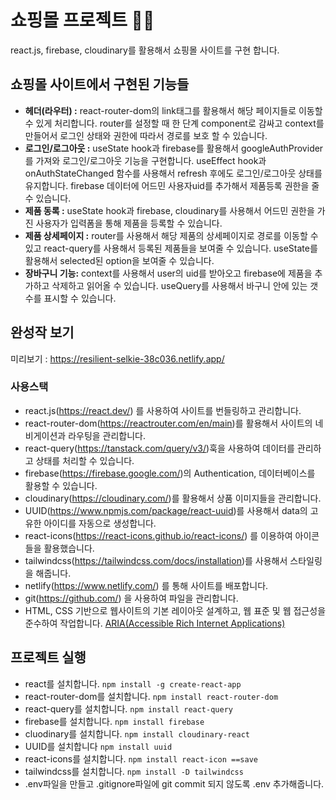 # 쇼핑몰 프로젝트 👩‍💻

react.js, firebase, cloudinary를 활용해서 쇼핑몰 사이트를 구현 합니다.

## 쇼핑몰 사이트에서 구현된 기능들 

- <b>헤더(라우터) :</b> react-router-dom의 link태그를 활용해서 해당 페이지들로 이동할 수 있게 처리합니다. router를 설정할 때 한 단계 component로 감싸고 context를 만들어서 로그인 상태와 권한에 따라서 경로를 보호 할 수 있습니다.
- <b>로그인/로그아웃 :</b> useState hook과 firebase를 활용해서 googleAuthProvider를 가져와 로그인/로그아웃 기능을 구현합니다. useEffect hook과 onAuthStateChanged 함수를 사용해서 refresh 후에도 로그인/로그아웃 상태를 유지합니다. firebase 데이터에 어드민 사용자uid를 추가해서 제품등록 권한을 줄 수 있습니다. 
- <b>제품 동록 :</b> useState hook과 firebase, cloudinary를 사용해서 어드민 권한을 가진 사용자가 입력폼을 통해 제품을 등록할 수 있습니다. 
- <b>제품 상세페이지 :</b> router를 사용해서 해당 제품의 상세페이지로 경로를 이동할 수 있고 react-query를 사용해서 등록된 제품들을 보여줄 수 있습니다. useState를 활용해서 selected된 option을 보여줄 수 있습니다.
- <b>장바구니 기능:</b> context를 사용해서 user의 uid를 받아오고 firebase에 제품을 추가하고 삭제하고 읽어올 수 있습니다. useQuery를 사용해서 바구니 안에 있는 갯수를 표시할 수 있습니다.

## 완성작 보기 

미리보기 : https://resilient-selkie-38c036.netlify.app/

### 사용스택

- react.js(https://react.dev/) 를 사용하여 사이트를 번들링하고 관리합니다.
- react-router-dom(https://reactrouter.com/en/main)를 활용해서 사이트의 네비게이션과 라우팅을 관리합니다.
- react-query(https://tanstack.com/query/v3/)훅을 사용하여 데이터를 관리하고 상태를 처리할 수 있습니다.
- firebase(https://firebase.google.com/)의 Authentication, 데이터베이스를 활용할 수 있습니다.
- cloudinary(https://cloudinary.com/)를 활용해서 상품 이미지들을 관리합니다.
- UUID(https://www.npmjs.com/package/react-uuid)를 사용해서 data의 고유한 아이디를 자동으로 생성합니다.
- react-icons(https://react-icons.github.io/react-icons/) 를 이용하여 아이콘들을 활용했습니다.
- tailwindcss(https://tailwindcss.com/docs/installation)를 사용해서 스타일링을 해줍니다.
- netlify(https://www.netlify.com/) 를 통해 사이트를 배포합니다.
- git(https://github.com/) 을 사용하여 파일을 관리합니다.
- HTML, CSS 기반으로 웹사이트의 기본 레이아웃 설계하고, 웹 표준 및 웹 접근성을 준수하여 작업합니다. [ARIA(Accessible Rich Internet Applications)](https://developer.mozilla.org/en-US/docs/Web/Accessibility/ARIA/Roles)

## 프로젝트 실행
- react를 설치합니다. `npm install -g create-react-app`
- react-router-dom를 설치합니다. `npm install react-router-dom`
- react-query를 설치합니다. `npm install react-query`
- firebase를 설치합니다. `npm install firebase`
- cluodinary를 설치합니다. `npm install cloudinary-react`
- UUID를 설치합니다 `npm install uuid`
- react-icons를 설치합니다. `npm install react-icon ==save`
- tailwindcss를 설치합니다. `npm install -D tailwindcss`
- .env파일을 만들고 .gitignore파일에 git commit 되지 않도록 .env 추가해줍니다.
